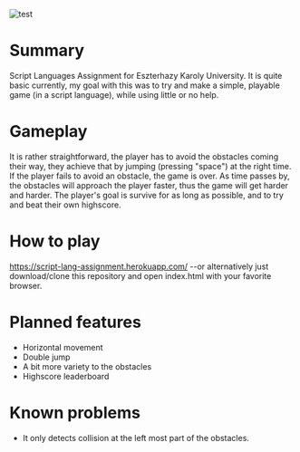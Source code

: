 ![test](https://user-images.githubusercontent.com/90963885/147568823-e4bc66d5-cf61-454a-b610-1cb9ccd77fb4.gif)
# Summary
Script Languages Assignment for Eszterhazy Karoly University. It is quite basic currently, my goal with this was to try and make a simple, playable game (in a script language), while using little or no help.
# Gameplay
It is rather straightforward, the player has to avoid the obstacles coming their way, they achieve that by jumping (pressing "space") at the right time. If the player fails to avoid an obstacle, the game is over. As time passes by, the obstacles will approach the player faster, thus the game will get harder and harder. The player's goal is survive for as long as possible, and to try and beat their own highscore.
# How to play
https://script-lang-assignment.herokuapp.com/ --or alternatively just download/clone this repository and open index.html with your favorite browser.
# Planned features
- Horizontal movement
- Double jump
- A bit more variety to the obstacles
- Highscore leaderboard
# Known problems
- It only detects collision at the left most part of the obstacles.
